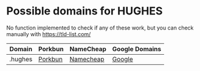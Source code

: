 # Possible domains for HUGHES

No function implemented to check if any of these work, but you can check manually with https://tld-list.com/

| Domain | Porkbun | NameCheap | Google Domains |
|---|---|---|---|
| .hughes | [Porkbun](https://porkbun.com/checkout/search?prb=e814663da1&tlds=&idnLanguage=&search=search&q=.hughes) | [Namecheap](https://www.namecheap.com/domains/registration/results/?domain=.hughes) | [Google](https://domains.google.com/registrar/search?searchTerm=.hughes) |
